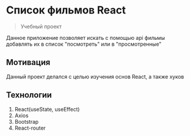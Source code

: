 # Список фильмов React
> Учебный проект

Данное приложение позволяет искать с помощью api фильмы добавлять их в список "посмотреть" или в "просмотренные" 

## Мотивация
Данный проект делался с целью изучения основ React, а также хуков

## Технологии
1. React(useState, useEffect)
2. Axios
3. Bootstrap
4. React-router

